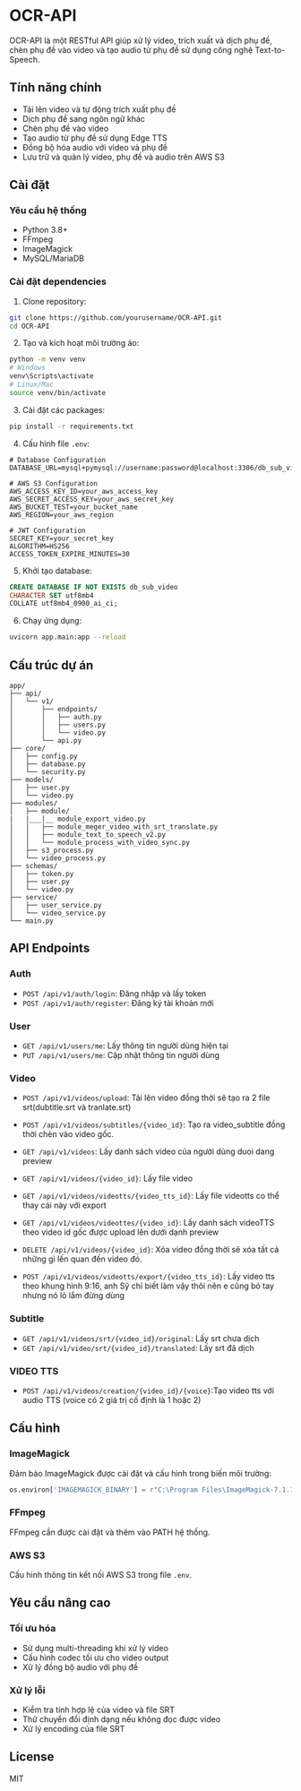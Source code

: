 # OCR-API

OCR-API là một RESTful API giúp xử lý video, trích xuất và dịch phụ đề, chèn phụ đề vào video và tạo audio từ phụ đề sử dụng công nghệ Text-to-Speech.

## Tính năng chính

- Tải lên video và tự động trích xuất phụ đề
- Dịch phụ đề sang ngôn ngữ khác
- Chèn phụ đề vào video
- Tạo audio từ phụ đề sử dụng Edge TTS
- Đồng bộ hóa audio với video và phụ đề
- Lưu trữ và quản lý video, phụ đề và audio trên AWS S3

## Cài đặt

### Yêu cầu hệ thống

- Python 3.8+
- FFmpeg
- ImageMagick
- MySQL/MariaDB

### Cài đặt dependencies

1. Clone repository:

```bash
git clone https://github.com/yourusername/OCR-API.git
cd OCR-API
```

2. Tạo và kích hoạt môi trường ảo:

```bash
python -m venv venv
# Windows
venv\Scripts\activate
# Linux/Mac
source venv/bin/activate
```

3. Cài đặt các packages:

```bash
pip install -r requirements.txt
```

4. Cấu hình file `.env`:

```
# Database Configuration
DATABASE_URL=mysql+pymysql://username:password@localhost:3306/db_sub_video

# AWS S3 Configuration
AWS_ACCESS_KEY_ID=your_aws_access_key
AWS_SECRET_ACCESS_KEY=your_aws_secret_key
AWS_BUCKET_TEST=your_bucket_name
AWS_REGION=your_aws_region

# JWT Configuration
SECRET_KEY=your_secret_key
ALGORITHM=HS256
ACCESS_TOKEN_EXPIRE_MINUTES=30
```

5. Khởi tạo database:

```sql
CREATE DATABASE IF NOT EXISTS db_sub_video
CHARACTER SET utf8mb4
COLLATE utf8mb4_0900_ai_ci;
```

6. Chạy ứng dụng:

```bash
uvicorn app.main:app --reload
```

## Cấu trúc dự án

```
app/
├── api/
│   └── v1/
│       ├── endpoints/
│       │   ├── auth.py
│       │   ├── users.py
│       │   └── video.py
│       └── api.py
├── core/
│   ├── config.py
│   ├── database.py
│   └── security.py
├── models/
│   ├── user.py
│   └── video.py
├── modules/
│   ├── module/
|   |___|__ module_export_video.py
│   │   ├── module_meger_video_with_srt_translate.py
│   │   ├── module_text_to_speech_v2.py
│   │   └── module_process_with_video_sync.py
│   ├── s3_process.py
│   └── video_process.py
├── schemas/
│   ├── token.py
│   ├── user.py
│   └── video.py
├── service/
│   ├── user_service.py
│   └── video_service.py
└── main.py
```

## API Endpoints

### Auth

- `POST /api/v1/auth/login`: Đăng nhập và lấy token
- `POST /api/v1/auth/register`: Đăng ký tài khoản mới

### User

- `GET /api/v1/users/me`: Lấy thông tin người dùng hiện tại
- `PUT /api/v1/users/me`: Cập nhật thông tin người dùng

### Video

- `POST /api/v1/videos/upload`: Tải lên video đồng thời sẽ tạo ra 2 file srt(dubtitle.srt và tranlate.srt)
- `POST /api/v1/videos/subtitles/{video_id}`: Tạo ra video_subtitle đồng thời chèn vào video gốc.

- `GET /api/v1/videos`: Lấy danh sách video của người dùng duoi dang preview

- `GET /api/v1/videos/{video_id}`: Lấy file video

- `GET /api/v1/videos/videotts/{video_tts_id}`: Lấy file videotts co thể thay cái này với export

- `GET /api/v1/videos/videottes/{video_id}`: Lấy danh sách videoTTS theo video id gốc được upload lên dưới dạnh preview

- `DELETE /api/v1/videos/{video_id}`: Xóa video đồng thời sẽ xóa tất cả những gì lến quan đến video đó.

- `POST /api/v1/videos/videotts/export/{video_tts_id}`: Lấy video tts theo khung hình 9:16, anh Sỹ chỉ biết làm vậy thôi nên e cũng bó tay nhưng nó lỏ lắm đừng dùng

### Subtitle

- `GET /api/v1/videos/srt/{video_id}/original`: Lấy srt chưa dịch
- `GET /api/v1/video/srt/{video_id}/translated`: Lấy srt đã dịch

### VIDEO TTS

- `POST /api/v1/videos/creation/{video_id}/{voice}`:Tạo video tts với audio TTS (voice có 2 giá trị cố định là 1 hoặc 2)

## Cấu hình

### ImageMagick

Đảm bảo ImageMagick được cài đặt và cấu hình trong biến môi trường:

```python
os.environ['IMAGEMAGICK_BINARY'] = r"C:\Program Files\ImageMagick-7.1.1-Q16\magick.exe"
```

### FFmpeg

FFmpeg cần được cài đặt và thêm vào PATH hệ thống.

### AWS S3

Cấu hình thông tin kết nối AWS S3 trong file `.env`.

## Yêu cầu nâng cao

### Tối ưu hóa

- Sử dụng multi-threading khi xử lý video
- Cấu hình codec tối ưu cho video output
- Xử lý đồng bộ audio với phụ đề

### Xử lý lỗi

- Kiểm tra tính hợp lệ của video và file SRT
- Thử chuyển đổi định dạng nếu không đọc được video
- Xử lý encoding của file SRT

## License

MIT
